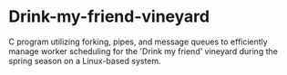# Drink-my-friend-vineyard
C program utilizing forking, pipes, and message queues to efficiently manage worker scheduling for the 'Drink my friend' vineyard during the spring season on a Linux-based system.
